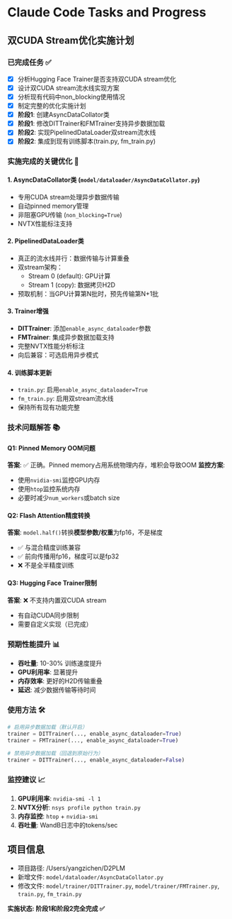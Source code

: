 # Claude Code Tasks and Progress

## 双CUDA Stream优化实施计划

### 已完成任务 ✅
- [x] 分析Hugging Face Trainer是否支持双CUDA stream优化
- [x] 设计双CUDA stream流水线实现方案  
- [x] 分析现有代码中non_blocking使用情况
- [x] 制定完整的优化实施计划
- [x] **阶段1**: 创建AsyncDataCollator类
- [x] **阶段1**: 修改DITTrainer和FMTrainer支持异步数据加载
- [x] **阶段2**: 实现PipelinedDataLoader双stream流水线
- [x] **阶段2**: 集成到现有训练脚本(train.py, fm_train.py)

### 实施完成的关键优化 🚀

#### 1. AsyncDataCollator类 (`model/dataloader/AsyncDataCollator.py`)
- 专用CUDA stream处理异步数据传输
- 自动pinned memory管理
- 非阻塞GPU传输 (`non_blocking=True`)
- NVTX性能标注支持

#### 2. PipelinedDataLoader类
- 真正的流水线并行：数据传输与计算重叠
- 双stream架构：
  - Stream 0 (default): GPU计算
  - Stream 1 (copy): 数据拷贝H2D
- 预取机制：当GPU计算第N批时，预先传输第N+1批

#### 3. Trainer增强
- **DITTrainer**: 添加`enable_async_dataloader`参数
- **FMTrainer**: 集成异步数据加载支持
- 完整NVTX性能分析标注
- 向后兼容：可选启用异步模式

#### 4. 训练脚本更新
- `train.py`: 启用`enable_async_dataloader=True`
- `fm_train.py`: 启用双stream流水线
- 保持所有现有功能完整

### 技术问题解答 📚

#### Q1: Pinned Memory OOM问题
**答案**: ✅ 正确。Pinned memory占用系统物理内存，堆积会导致OOM
**监控方案**: 
- 使用`nvidia-smi`监控GPU内存
- 使用`htop`监控系统内存
- 必要时减少`num_workers`或batch size

#### Q2: Flash Attention精度转换
**答案**: `model.half()`转换**模型参数/权重**为fp16，不是梯度
- ✅ 与混合精度训练兼容
- ✅ 前向传播用fp16，梯度可以是fp32
- ❌ 不是全半精度训练

#### Q3: Hugging Face Trainer限制
**答案**: ❌ 不支持内置双CUDA stream
- 有自动CUDA同步限制
- 需要自定义实现（已完成）

### 预期性能提升 📊
- **吞吐量**: 10-30% 训练速度提升
- **GPU利用率**: 显著提升
- **内存效率**: 更好的H2D传输重叠
- **延迟**: 减少数据传输等待时间

### 使用方法 🛠️
```python
# 启用异步数据加载（默认开启）
trainer = DITTrainer(..., enable_async_dataloader=True)
trainer = FMTrainer(..., enable_async_dataloader=True)

# 禁用异步数据加载（回退到原始行为）
trainer = DITTrainer(..., enable_async_dataloader=False)
```

### 监控建议 📈
1. **GPU利用率**: `nvidia-smi -l 1`
2. **NVTX分析**: `nsys profile python train.py`
3. **内存监控**: `htop` + `nvidia-smi`
4. **吞吐量**: WandB日志中的tokens/sec

## 项目信息
- 项目路径: /Users/yangzichen/D2PLM  
- 新增文件: `model/dataloader/AsyncDataCollator.py`
- 修改文件: `model/trainer/DITTrainer.py`, `model/trainer/FMTrainer.py`, `train.py`, `fm_train.py`

**实施状态: 阶段1和阶段2完全完成 ✅**